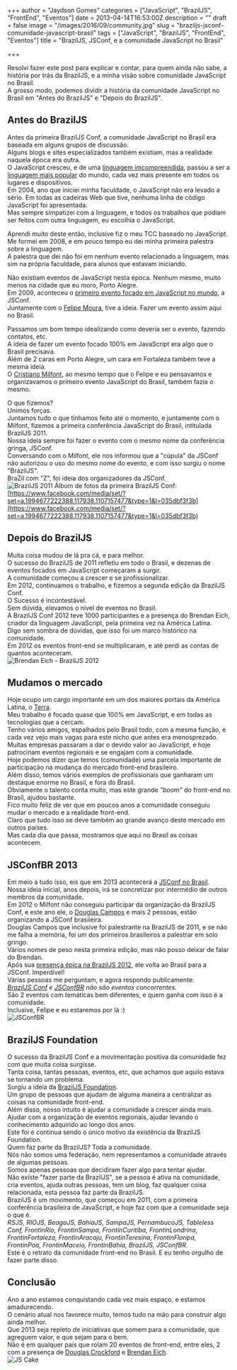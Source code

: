 +++
author = "Jaydson Gomes"
categories = ["JavaScript", "BrazilJS", "FrontEnd", "Eventos"]
date = 2013-04-14T16:53:00Z
description = ""
draft = false
image = "/images/2016/09/community.jpg"
slug = "braziljs-jsconf-comunidade-javascript-brasil"
tags = ["JavaScript", "BrazilJS", "FrontEnd", "Eventos"]
title = "BrazilJS, JSConf, e a comunidade JavaScript no Brasil"

+++

Resolvi fazer este post para explicar e contar, para quem ainda não sabe, a história por trás da BrazilJS, e a minha visão sobre comunidade JavaScript no Brasil.  
A grosso modo, podemos dividir a história da comunidade JavaScript no Brasil em "Antes do BrazilJS" e "Depois do BrazilJS".  

## Antes do BrazilJS
Antes da primeira BrazilJS Conf, a comunidade JavaScript no Brasil era baseada em alguns grupos de discussão.  
Alguns blogs e sites especializados também existiam, mas a realidade naquela época era outra.  
O JavaScript cresceu, e de uma [linguagem imcompreendida](http://www.crockford.com/javascript/javascript.html), passou a ser a [linguagem mais popular](https://github.com/languages/JavaScript) do mundo, cada vez mais presente em todos os lugares e dispositivos.  
Em 2004, ano que iniciei minha faculdade, o JavaScript não era levado a sério. Em todas as cadeiras Web que tive, nenhuma linha de código JavaScript foi apresentada.  
Mas sempre simpatizei com a linguagem, e todos os trabalhos que podiam ser feitos com outra linguagem, eu escolhia o JavaScript.  

Aprendi muito deste então, inclusive fiz o meu TCC baseado no JavaScript.  
Me formei em 2008, e em pouco tempo eu dei minha primeira palestra sobre a linguagem.  
A palestra que dei não foi em nenhum evento relacionado a linguagem, mas sim na própria faculdade, para alunos que estavam iniciando.  

Não existiam eventos de JavaScript nesta época. Nenhum mesmo, muito menos na cidade que eu moro, Porto Alegre.  
Em 2009, aconteceu o [primeiro evento focado em JavaScript no mundo](http://2009.jsconf.us/), a JSConf.  
Juntamente com o [Felipe Moura](http://twitter.com/felipenmoura), tive a ideia. Fazer um evento assim aqui no Brasil.  

Passamos um bom tempo idealizando como deveria ser o evento, fazendo contatos, etc.  
A ideia de fazer um evento focado 100% em JavaScript era algo que o Brasil precisava.  
Além de 2 caras em Porto Alegre, um cara em Fortaleza também teve a mesma ideia.  
O [Cristiano Milfont](https://twitter.com/cmilfont), ao mesmo tempo que o Felipe e eu pensavamos e organizavamos o primeiro evento JavaScript do Brasil, também fazia o mesmo.  

O que fizemos?  
Unimos forças.  
Juntamos tudo o que tínhamos feito até o momento, e juntamente com o Milfont, fizemos a primeira conferência JavaScript do Brasil, intitulada BrazilJS 2011.  
Nossa ideia sempre foi fazer o evento com o mesmo nome da conferência gringa, JSConf.  
Conversando com o Milfont, ele nos informou que a "cúpula" da JSConf não autorizou o uso do mesmo nome do evento, e com isso surgiu o nome "BrazilJS".  
BraZil com "Z", foi ideia dos organizadores da JSConf.  
![BrazilJS 2011](/images/2016/09/braziljs-2011.png)
Álbum de fotos da primeira BrazilJS Conf:  
[https://www.facebook.com/media/set/?set=a.1994677222388.117938.1107157477&type=1&l=035dbf3f3b](https://www.facebook.com/media/set/?set=a.1994677222388.117938.1107157477&type=1&l=035dbf3f3b)  

## Depois do BrazilJS  
Muita coisa mudou de lá pra cá, e para melhor.  
O sucesso do BrazilJS de 2011 refletiu em todo o Brasil, e dezenas de eventos focados em JavaScript começaram a surgir.  
A comunidade começou a crescer e se profissionalizar.  
Em 2012, continuamos o trabalho, e fizemos a segunda edição da BrazilJS Conf.  
O Sucesso é incontestável.  
Sem dúvida, elevamos o nível de eventos no Brasil.  
A BrazilJS Conf 2012 teve 1000 participantes e a presença do Brendan Eich, criador da linguagem JavaScript, pela primeira vez na América Latina.  
Digo sem sombra de dúvidas, que isso foi um marco histórico na comunidade.  
Em 2012 os eventos front-end se multiplicaram, e até perdi as contas de quantos aconteceram.  
![Brendan Eich - BrazilJS 2012](/images/2016/09/brendan-braziljs-2012.jpg)

## Mudamos o mercado
Hoje ocupo um cargo importante em um dos maiores portais da América Latina, o [Terra](http://terra.com.br).  
Meu trabalho é focado quase que 100% em JavaScript, e em todas as tecnologias que a cercam.  
Tenho vários amigos, espalhados pelo Brasil todo, com a mesma função, e cada vez vejo mais vagas para este nicho que antes era menosprezado.  
Muitas empresas passaram a dar o devido valor ao JavaScript, e hoje patrocinam eventos regionais e se engajam com a comunidade.  
Hoje podemos dizer que temos (comunidade) uma parcela importante de participação na mudança do mercado front-end brasileiro.  
Além disso, temos vários exemplos de profissionais que ganharam um destaque enorme no Brasil, e fora do Brasil.  
Obviamente o talento conta muito, mas este grande _"boom"_ do front-end no Brasil, ajudou bastante.  
Fico muito feliz de ver que em poucos anos a comunidade conseguiu mudar o mercado e a realidade front-end.  
Claro que tudo isso se deve também ao grande avanço deste mercado em outros países.  
Mas cada dia que passa, mostramos que aqui no Brasil as coisas acontecem.  

## JSConfBR 2013  
Em meio a tudo isso, eis que em 2013 acontecerá a [JSConf no Brasil](http://2013.jsconfbr.org/).  
Nossa ideia inicial, anos depois, irá se concretizar por intermédio de outros membros da comunidade.  
Em 2012 o Milfont não conseguiu participar da organização da BrazilJS Conf, e este ano ele, o [Douglas Campos](http://twitter.com/qmx) e mais 2 pessoas, estão organizando a JSConf brasileira.  
Douglas Campos que inclusive foi palestrante na BrazilJS de 2011, e se não me falha a memória, foi um dos primeiros brasileiros a palestrar em solo gringo.  
Vários nomes de peso nesta primeira edição, mas não posso deixar de falar do Brendan.  
Após sua [presença épica na BrazilJS 2012](https://www.youtube.com/watch?v=DASvUIAfoRU), ele volta ao Brasil para a JSConf. Imperdível!  
Várias pessoas me perguntam, e agora respondo publicamente:  
_[BrazilJS Conf](http://braziljs.com.br/) e [JSConfBR](http://2013.jsconfbr.org/) não são eventos concorrentes._  
São 2 eventos com temáticas bem diferentes, e quem ganha com isso é a comunidade.  
Inclusive, Felipe e eu estaremos por lá :)  
![JSConfBR](/images/2016/09/js-conf.jpg)

## BrazilJS Foundation
O sucesso da BrazilJS Conf e a movimentação positiva da comunidade fez com que muita coisa surgisse.  
Tanta coisa, tantas pessoas, eventos, etc, que achamos que aquilo estava se tornando um problema.  
Surgiu a ideia da [BrazilJS Foundation](http://braziljs.org/).  
Um grupo de pessoas que ajudam de alguma maneira a centralizar as coisas na comunidade front-end.  
Além disso, nosso intuito é ajudar a comunidade a crescer ainda mais.  
Ajudar com a organização de eventos regionais, ajudar levando o conhecimento adquirido ao longo dos anos.  
Este foi e continua sendo o único motivo da existência da BrazilJS Foundation.  
Quem faz parte da BrazilJS? Toda a comunidade.  
Nós não somos uma federação, nem representamos a comunidade através de algumas pessoas.  
Somos apenas pessoas que decidiram fazer algo para tentar ajudar.  
Não existe "fazer parte da BrazilJS", se a pessoa é ativa na comunidade, cria eventos, ajuda outras pessoas, tem um blog, faz qualquer coisa relacionada, esta pessoa faz parte da BrazilJS.  
BrazilJS é um movimento, que começou em 2011, com a primeira conferência brasileira de JavaScript, e hoje faz com que a comunidade seja o que é.  
_RSJS, RIOJS, BeagaJS, BahiaJS, SampaJS, PernambucoJS, Tableless Conf, FrontinRio, FrontinSampa, FrontinCuritiba, FrontinLondrina, FrontinFortaleza, FrontinAracaju, FrontinTeresina, FrontinFloripa, FrontinPoa, FrontinMaceio, FrontinBahia, BrazilJS, JSConfBR_.  
Este é o retrato da comunidade front-end no Brasil. E eu tenho orgulho de fazer parte disso.  

## Conclusão
Ano a ano estamos conquistando cada vez mais espaço, e estamos amadurecendo.  
O cenário atual nos favorece muito, temos tudo na mão para construir algo ainda melhor.  
Que 2013 seja repleto de iniciativas que somem para a comunidade, que agreguem valor, e que sejam para o bem.  
Não é em qualquer país que rolam 20 eventos de front-end, entre eles, 2 com a presença de [Douglas Crockford](http://crockford.com/) e [Brendan Eich](https://brendaneich.com/).  
![JS Cake](/images/2016/09/js-cake.jpg)





